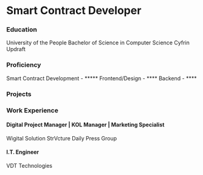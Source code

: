 # Smart Contract Developer

### Education
University of the People
Bachelor of Science in Computer Science
Cyfrin Updraft

### Proficiency
Smart Contract Development - *****
Frontend/Design - ****
Backend - ****

### Projects

### Work Experience
#### Digital Project Manager | KOL Manager | Marketing Specialist
Wigital Solution
StrVcture
Daily Press Group

#### I.T. Engineer
VDT Technologies
